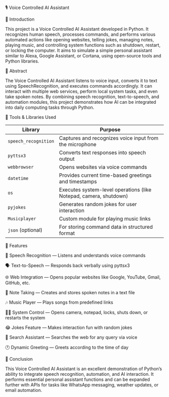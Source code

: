 🎙️ Voice Controlled AI Assistant



📘 Introduction

This project is a Voice Controlled AI Assistant developed in Python. It recognizes human speech, processes commands, and performs various automated actions like opening websites, telling jokes, managing notes, playing music, and controlling system functions such as shutdown, restart, or locking the computer.
It aims to simulate a simple personal assistant similar to Alexa, Google Assistant, or Cortana, using open-source tools and Python libraries.



🧠 Abstract

The Voice Controlled AI Assistant listens to voice input, converts it to text using SpeechRecognition, and executes commands accordingly. It can interact with multiple web services, perform local system tasks, and even take spoken notes.
By combining speech recognition, text-to-speech, and automation modules, this project demonstrates how AI can be integrated into daily computing tasks through Python.



🧰 Tools & Libraries Used

| Library              | Purpose                                                           |
| -------------------- | ----------------------------------------------------------------- |
| `speech_recognition` | Captures and recognizes voice input from the microphone           |
| `pyttsx3`            | Converts text responses into speech output                        |
| `webbrowser`         | Opens websites via voice commands                                 |
| `datetime`           | Provides current time-based greetings and timestamps              |
| `os`                 | Executes system-level operations (like Notepad, camera, shutdown) |
| `pyjokes`            | Generates random jokes for user interaction                       |
| `Musicplayer`        | Custom module for playing music links                             |
| `json` (optional)    | For storing command data in structured format                     |



🧩 Features

🎤 Speech Recognition — Listens and understands voice commands

🗣️ Text-to-Speech — Responds back verbally using pyttsx3

🌐 Web Integration — Opens popular websites like Google, YouTube, Gmail, GitHub, etc.

📝 Note Taking — Creates and stores spoken notes in a text file

🎶 Music Player — Plays songs from predefined links

🧑‍💻 System Control — Opens camera, notepad, locks, shuts down, or restarts the system

😂 Jokes Feature — Makes interaction fun with random jokes

🔎 Search Assistant — Searches the web for any query via voice

🕐 Dynamic Greeting — Greets according to the time of day



📄 Conclusion

This Voice Controlled AI Assistant is an excellent demonstration of Python’s ability to integrate speech recognition, automation, and AI interaction.
It performs essential personal assistant functions and can be expanded further with APIs for tasks like WhatsApp messaging, weather updates, or email automation.
